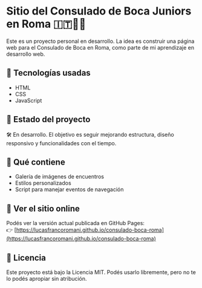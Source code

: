 # Sitio del Consulado de Boca Juniors en Roma 🇮🇹💙💛

Este es un proyecto personal en desarrollo. La idea es construir una página web para el Consulado de Boca en Roma, como parte de mi aprendizaje en desarrollo web.

## 🔧 Tecnologías usadas

- HTML
- CSS
- JavaScript

## 📌 Estado del proyecto

🛠️ En desarrollo. El objetivo es seguir mejorando estructura, diseño responsivo y funcionalidades con el tiempo.

## 📁 Qué contiene

- Galería de imágenes de encuentros
- Estilos personalizados
- Script para manejar eventos de navegación

## 🚀 Ver el sitio online

Podés ver la versión actual publicada en GitHub Pages:  
👉 [https://lucasfrancoromani.github.io/consulado-boca-roma](https://lucasfrancoromani.github.io/consulado-boca-roma)

## 📜 Licencia

Este proyecto está bajo la Licencia MIT. Podés usarlo libremente, pero no te lo podés apropiar sin atribución.
